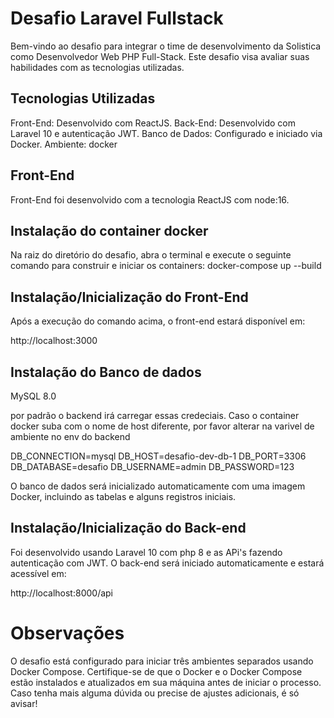 
# Desafio Laravel Fullstack

Bem-vindo ao desafio para integrar o time de desenvolvimento da Solistica como Desenvolvedor Web PHP Full-Stack. Este desafio visa avaliar suas habilidades com as tecnologias utilizadas.

## Tecnologias Utilizadas
Front-End: Desenvolvido com ReactJS.
Back-End: Desenvolvido com Laravel 10 e autenticação JWT.
Banco de Dados: Configurado e iniciado via Docker.
Ambiente: docker

## Front-End
Front-End foi desenvolvido com a tecnologia ReactJS com node:16.

## Instalação do container docker
Na raiz do diretório do desafio, abra o terminal e execute o seguinte comando para construir e iniciar os containers:
docker-compose up  --build


## Instalação/Inicialização do Front-End

Após a execução do comando acima, o front-end estará disponível em:

http://localhost:3000

## Instalação do Banco de dados 

MySQL 8.0

por padrão o backend irá carregar essas credeciais. Caso o container docker suba com o nome de host diferente, por favor alterar na varivel de ambiente no env do backend

DB_CONNECTION=mysql
DB_HOST=desafio-dev-db-1
DB_PORT=3306
DB_DATABASE=desafio
DB_USERNAME=admin
DB_PASSWORD=123

O banco de dados será inicializado automaticamente com uma imagem Docker, incluindo as tabelas e alguns registros iniciais.

## Instalação/Inicialização do Back-end
Foi desenvolvido usando Laravel 10 com php 8 e as APi's fazendo autenticação com JWT.
O back-end será iniciado automaticamente e estará acessível em:

http://localhost:8000/api

# Observações

O desafio está configurado para iniciar três ambientes separados usando Docker Compose.
Certifique-se de que o Docker e o Docker Compose estão instalados e atualizados em sua máquina antes de iniciar o processo.
Caso tenha mais alguma dúvida ou precise de ajustes adicionais, é só avisar!


